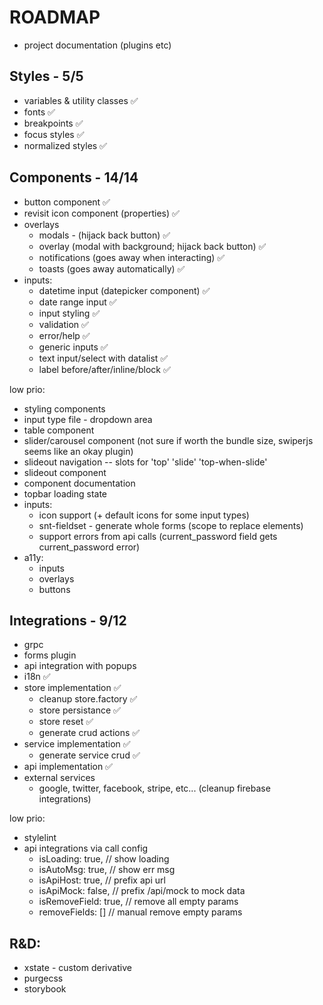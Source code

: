 # ROADMAP

- project documentation (plugins etc)

## Styles - 5/5

- variables & utility classes ✅
- fonts ✅
- breakpoints ✅
- focus styles ✅
- normalized styles ✅

## Components - 14/14

- button component ✅
- revisit icon component (properties) ✅
- overlays
  - modals - (hijack back button) ✅
  - overlay (modal with background; hijack back button) ✅
  - notifications (goes away when interacting) ✅
  - toasts (goes away automatically) ✅
- inputs:
  - datetime input (datepicker component) ✅
  - date range input ✅
  - input styling ✅
  - validation ✅
  - error/help ✅
  - generic inputs ✅
  - text input/select with datalist ✅
  - label before/after/inline/block ✅

low prio:

- styling components
- input type file - dropdown area
- table component
- slider/carousel component (not sure if worth the bundle size, swiperjs seems like an okay plugin)
- slideout navigation -- slots for 'top' 'slide' 'top-when-slide'
- slideout component
- component documentation
- topbar loading state
- inputs:
  - icon support (+ default icons for some input types)
  - snt-fieldset - generate whole forms (scope to replace elements)
  - support errors from api calls (current_password field gets current_password error)
- a11y:
  - inputs
  - overlays
  - buttons

## Integrations - 9/12

- grpc
- forms plugin
- api integration with popups
- i18n ✅
- store implementation ✅
  - cleanup store.factory ✅
  - store persistance ✅
  - store reset ✅
  - generate crud actions ✅
- service implementation ✅
  - generate service crud ✅
- api implementation ✅
- external services
  - google, twitter, facebook, stripe, etc... (cleanup firebase integrations)

low prio:

- stylelint
- api integrations via call config
  - isLoading: true, // show loading
  - isAutoMsg: true, // show err msg
  - isApiHost: true, // prefix api url
  - isApiMock: false, // prefix /api/mock to mock data
  - isRemoveField: true, // remove all empty params
  - removeFields: [] // manual remove empty params

## R&D:

- xstate - custom derivative
- purgecss
- storybook
